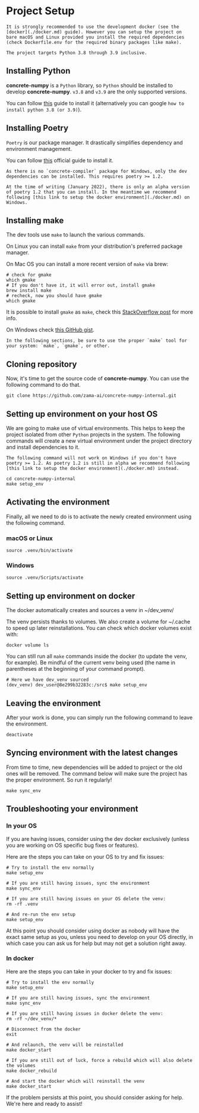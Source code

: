 # Project Setup

```{note}  
It is strongly recommended to use the development docker (see the [docker](./docker.md) guide). However you can setup the project on bare macOS and Linux provided you install the required dependencies (check Dockerfile.env for the required binary packages like make).

The project targets Python 3.8 through 3.9 inclusive.
```

## Installing Python

**concrete-numpy** is a `Python` library, so `Python` should be installed to develop **concrete-numpy**. `v3.8` and `v3.9` are the only supported versions.

You can follow [this](https://realpython.com/installing-python/) guide to install it (alternatively you can google `how to install python 3.8 (or 3.9)`).

## Installing Poetry

`Poetry` is our package manager. It drastically simplifies dependency and environment management.

You can follow [this](https://python-poetry.org/docs/#installation) official guide to install it.

```{WARNING}
As there is no `concrete-compiler` package for Windows, only the dev dependencies can be installed. This requires poetry >= 1.2.

At the time of writing (January 2022), there is only an alpha version of poetry 1.2 that you can install. In the meantime we recommend following [this link to setup the docker environment](./docker.md) on Windows.
```

## Installing make

The dev tools use `make` to launch the various commands.

On Linux you can install `make` from your distribution's preferred package manager.

On Mac OS you can install a more recent version of `make` via brew:

```shell
# check for gmake
which gmake
# If you don't have it, it will error out, install gmake
brew install make
# recheck, now you should have gmake
which gmake
```

It is possible to install `gmake` as `make`, check this [StackOverflow post](https://stackoverflow.com/questions/38901894/how-can-i-install-a-newer-version-of-make-on-mac-os) for more info.

On Windows check [this GitHub gist](https://gist.github.com/evanwill/0207876c3243bbb6863e65ec5dc3f058#make).

```{hint}
In the following sections, be sure to use the proper `make` tool for your system: `make`, `gmake`, or other.
```

## Cloning repository

Now, it's time to get the source code of **concrete-numpy**. You can use the following command to do that.

```shell
git clone https://github.com/zama-ai/concrete-numpy-internal.git
```

## Setting up environment on your host OS

We are going to make use of virtual environments. This helps to keep the project isolated from other `Python` projects in the system. The following commands will create a new virtual environment under the project directory and install dependencies to it.

```{DANGER}
The following command will not work on Windows if you don't have poetry >= 1.2. As poetry 1.2 is still in alpha we recommend following [this link to setup the docker environment](./docker.md) instead.
```

```shell
cd concrete-numpy-internal
make setup_env
```

## Activating the environment

Finally, all we need to do is to activate the newly created environment using the following command.

### macOS or Linux

```shell
source .venv/bin/activate
```

### Windows

```shell
source .venv/Scripts/activate
```

## Setting up environment on docker

The docker automatically creates and sources a venv in ~/dev_venv/

The venv persists thanks to volumes. We also create a volume for ~/.cache to speed up later reinstallations. You can check which docker volumes exist with:

```shell
docker volume ls
```

You can still run all `make` commands inside the docker (to update the venv, for example). Be mindful of the current venv being used (the name in parentheses at the beginning of your command prompt).

```shell
# Here we have dev_venv sourced
(dev_venv) dev_user@8e299b32283c:/src$ make setup_env
```

## Leaving the environment

After your work is done, you can simply run the following command to leave the environment.

```shell
deactivate
```

## Syncing environment with the latest changes

From time to time, new dependencies will be added to project or the old ones will be removed. The command below will make sure the project has the proper environment. So run it regularly!

```shell
make sync_env
```

## Troubleshooting your environment

### In your OS

If you are having issues, consider using the dev docker exclusively (unless you are working on OS specific bug fixes or features).

Here are the steps you can take on your OS to try and fix issues:

```shell
# Try to install the env normally
make setup_env

# If you are still having issues, sync the environment
make sync_env

# If you are still having issues on your OS delete the venv:
rm -rf .venv

# And re-run the env setup
make setup_env
```

At this point you should consider using docker as nobody will have the exact same setup as you, unless you need to develop on your OS directly, in which case you can ask us for help but may not get a solution right away.

### In docker

Here are the steps you can take in your docker to try and fix issues:

```shell
# Try to install the env normally
make setup_env

# If you are still having issues, sync the environment
make sync_env

# If you are still having issues in docker delete the venv:
rm -rf ~/dev_venv/*

# Disconnect from the docker
exit

# And relaunch, the venv will be reinstalled
make docker_start

# If you are still out of luck, force a rebuild which will also delete the volumes
make docker_rebuild

# And start the docker which will reinstall the venv
make docker_start
```

If the problem persists at this point, you should consider asking for help. We're here and ready to assist!
